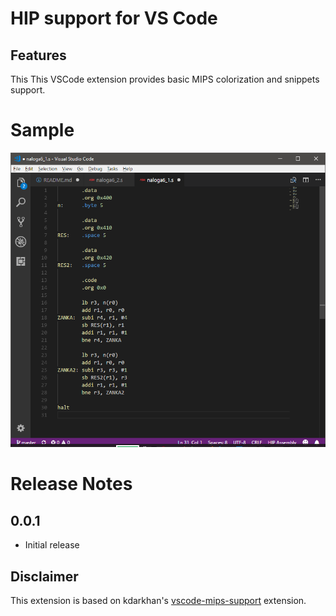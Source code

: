 # HIP support for VS Code

## Features
This This VSCode extension provides basic MIPS colorization and snippets support.

# Sample
![sample](images/sample.png)

# Release Notes

## 0.0.1

* Initial release

## Disclaimer
This extension is based on kdarkhan's [vscode-mips-support](https://github.com/textmate/mips.tmbundle) extension.
